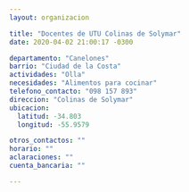 ```yaml
---
layout: organizacion

title: "Docentes de UTU Colinas de Solymar"
date: 2020-04-02 21:00:17 -0300

departamento: "Canelones"
barrio: "Ciudad de la Costa"
actividades: "Olla"
necesidades: "Alimentos para cocinar"
telefono_contacto: "098 157 893"
direccion: "Colinas de Solymar"
ubicacion:
  latitud: -34.803
  longitud: -55.9579

otros_contactos: ""
horario: ""
aclaraciones: ""
cuenta_bancaria: ""

---
```

